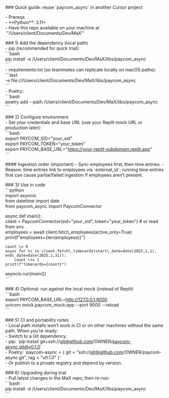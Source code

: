 \#\#\# Quick guide: reuse \`paycom\_async\` in another Cursor project

\- Prereqs  
  \- \*\*Python\*\*: 3.11+  
  \- Have this repo available on your machine at \`"/Users/client/Documents/Dev/MaX"\`

\#\#\# 1\) Add the dependency (local path)  
\- pip (recommended for quick trial):  
\`\`\`bash  
pip install \-e /Users/client/Documents/Dev/MaX/libs/paycom\_async  
\`\`\`  
\- requirements.txt (so teammates can replicate locally on macOS paths):  
\`\`\`text  
\-e file:///Users/client/Documents/Dev/MaX/libs/paycom\_async  
\`\`\`  
\- Poetry:  
\`\`\`bash  
poetry add \--path /Users/client/Documents/Dev/MaX/libs/paycom\_async  
\`\`\`

\#\#\# 2\) Configure environment  
\- Set your credentials and base URL (use your Replit mock URL or production later):  
\`\`\`bash  
export PAYCOM\_SID="your\_sid"  
export PAYCOM\_TOKEN="your\_token"  
export PAYCOM\_BASE\_URL="https://your-replit-subdomain.replit.app"  
\`\`\`  

\#\#\#\# Ingestion order (important)
\- Sync employees first, then time entries.
\- Reason: time entries link to employees via \`external\_id\`; running time entries first can cause partial/failed ingestion if employees aren’t present.

\#\#\# 3\) Use in code  
\`\`\`python  
import asyncio  
from datetime import date  
from paycom\_async import PaycomConnector

async def main():  
    client \= PaycomConnector(sid="your\_sid", token="your\_token")  \# or read from env  
    employees \= await client.fetch\_employees(active\_only=True)  
    print(f"employees={len(employees)}")

    count \= 0  
    async for tc in client.fetch\_timecards(start\_date=date(2025,1,1), end\_date=date(2025,1,31)):  
        count \+= 1  
    print(f"timecards={count}")

asyncio.run(main())  
\`\`\`

\#\#\# 4\) Optional: run against the local mock (instead of Replit)  
\`\`\`bash  
export PAYCOM\_BASE\_URL=http://127.0.0.1:9000  
uvicorn mock.paycom\_mock:app \--port 9000 \--reload  
\`\`\`

\#\#\# 5\) CI and portability notes  
\- Local path installs won’t work in CI or on other machines without the same path. When you’re ready:  
  \- Switch to a Git dependency:  
    \- pip: \`pip install git+ssh://git@github.com/OWNER/paycom-async.git@v0.1.0\`  
    \- Poetry: \`paycom-async \= { git \= "ssh://git@github.com/OWNER/paycom-async.git", tag \= "v0.1.0" }\`  
  \- Or publish to a private registry and depend by version.

\#\#\# 6\) Upgrading during trial  
\- Pull latest changes in the MaX repo, then re-run:  
\`\`\`bash  
pip install \-e /Users/client/Documents/Dev/MaX/libs/paycom\_async  
\`\`\`  
